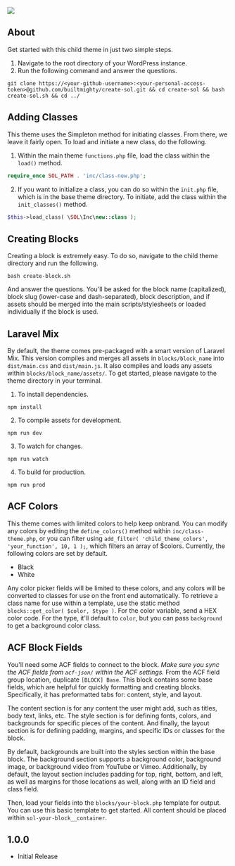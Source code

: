 <a href="https://tylerjohnsondesign.com/"><img src="https://tylerjohnsondesign.com/wp-content/themes/builtmighty/assets/svg/footer-logo.svg" style="max-width:250px;" /></a>

## About
Get started with this child theme in just two simple steps.

1. Navigate to the root directory of your WordPress instance.
2. Run the following command and answer the questions.

```
git clone https://<your-github-username>:<your-personal-access-token>@github.com/builtmighty/create-sol.git && cd create-sol && bash create-sol.sh && cd ../
```

## Adding Classes
This theme uses the Simpleton method for initiating classes. From there, we leave it fairly open. To load and initiate a new class, do the following.

1. Within the main theme `functions.php` file, load the class within the `load()` method.
```PHP
require_once SOL_PATH . 'inc/class-new.php';
```
2. If you want to initialize a class, you can do so within the `init.php` file, which is in the base theme directory. To initiate, add the class within the `init_classes()` method.
```PHP
$this->load_class( \SOL\Inc\new::class );
```

## Creating Blocks
Creating a block is extremely easy. To do so, navigate to the child theme directory and run the following.
```
bash create-block.sh
```
And answer the questions. You'll be asked for the block name (capitalized), block slug (lower-case and dash-separated), block description, and if assets should be merged into the main scripts/stylesheets or loaded individually if the block is used.

## Laravel Mix
By default, the theme comes pre-packaged with a smart version of Laravel Mix. This version compiles and merges all assets in `blocks/block_name` into `dist/main.css` and `dist/main.js`. It also compiles and loads any assets within `blocks/block_name/assets/`. To get started, please navigate to the theme directory in your terminal.

1. To install dependencies.
```CLI
npm install
```
2. To compile assets for development.
```CLI
npm run dev
```
3. To watch for changes.
```CLI
npm run watch
```
4. To build for production.
```CLI
npm run prod
```

## ACF Colors
This theme comes with limited colors to help keep onbrand. You can modify any colors by editing the `define_colors()` method within `inc/class-theme.php`, or you can filter using `add_filter( 'child_theme_colors', 'your_function', 10, 1 );`, which filters an array of $colors. Currently, the following colors are set by default.

* Black
* White

Any color picker fields will be limited to these colors, and any colors will be converted to classes for use on the front end automatically. To retrieve a class name for use within a template, use the static method `blocks::get_color( $color, $type )`. For the color variable, send a HEX color code. For the type, it'll default to `color`, but you can pass `background` to get a background color class. 

## ACF Block Fields

You'll need some ACF fields to connect to the block. *Make sure you sync the ACF fields from `acf-json/` within the ACF settings.* From the ACF field group location, duplicate `[BLOCK] Base`. This block contains some base fields, which are helpful for quickly formatting and creating blocks. Specifically, it has preformatted tabs for: content, style, and layout.

The content section is for any content the user might add, such as titles, body text, links, etc. The style section is for defining fonts, colors, and backgrounds for specific pieces of the content. And finally, the layout section is for defining padding, margins, and specific IDs or classes for the block.

By default, backgrounds are built into the styles section within the base block. The background section supports a background color, background image, or background video from YouTube or Vimeo. Additionally, by default, the layout section includes padding for top, right, bottom, and left, as well as margins for those locations as well, along with an ID field and class field.

Then, load your fields into the `blocks/your-block.php` template for output. You can use this basic template to get started. All content should be placed within `sol-your-block__container`.

## 1.0.0
* Initial Release
